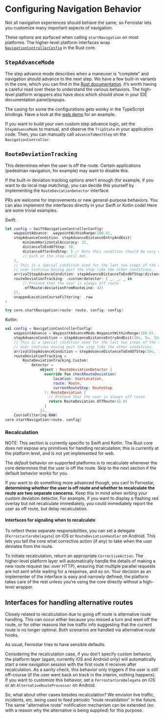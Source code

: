 # Configuring Navigation Behavior

Not all navigation experiences should behave the same,
so Ferrostar lets you customize many important aspects of navigation.

These options are surfaced when calling `startNavigation` on most platforms.
The higher-level platform interfaces wrap [`NavigationControllerConfig`](https://docs.rs/ferrostar/latest/ferrostar/navigation_controller/models/struct.NavigationControllerConfig.html) in the Rust core.

## `StepAdvanceMode`

The step advance mode describes when a maneuver is “complete”
and navigation should advance to the next step.
We have a few built-in variants in the core,
which you can find in the [Rust documentation](https://docs.rs/ferrostar/latest/ferrostar/navigation_controller/models/enum.StepAdvanceMode.html).
It’s worth having a careful read over these to understand the various behaviors.
The high-level platform wrappers also have docs which should show in your IDE documentation panel/popups.

<div class="warning">

The casing for some the configurations gets wonky in the TypeScript bindings.
Have a look at the [web demo](https://github.com/stadiamaps/ferrostar/blob/main/web/index.html)
for an example.

</div>

If you want to build your own custom step advance logic,
set the `StepAdvanceMode` to manual,
and observe the `TripState` in your application code.
Then, you can manually call `advanceToNextStep` on the `NavigationController`.

## `RouteDeviationTracking`

This determines when the user is off the route.
Certain applications (pedestrian navigation, for example) may want to disable this.

If the built-in deviation tracking options aren’t enough
(for example, if you want to do local map matching),
you can decide this yourself by implementing the `RouteDeviationDetector` interface.

PRs are welcome for improvements or new general-purpose behaviors.
You can also implement the interfaces directly in your Swift or Kotlin code!
Here are some trivial examples.

Swift:

```swift
let config = SwiftNavigationControllerConfig(
    waypointAdvance: .waypointWithinRange(100.0),
    stepAdvanceCondition: stepAdvanceDistanceEntryAndExit(
        minimumHorizontalAccuracy: 32,
        distanceToEndOfStep: 30,
        distanceAfterEndStep: 5 // Note this condition should be very close to the step end as it'll hold the
        // puck at the step until met.
    ),
    // This is a special condition used for the last two steps of the route. As we can't assume the
    // user continue moving past the step like the other conditions.
    arrivalStepAdvanceCondition: stepAdvanceDistanceToEndOfStep(distance: 30, minimumHorizontalAccuracy: 32),
    routeDeviationTracking: .custom(detector: { _, _, _ in
        // Pretend that the user is always off route
        .offRoute(deviationFromRouteLine: 42)
    }),
    snappedLocationCourseFiltering: .raw
)

try core.startNavigation(route: route, config: config)
```

Kotlin:

```kotlin
val config = NavigationControllerConfig(
    waypointAdvance = WaypointAdvanceMode.WaypointWithinRange(100.0),
    stepAdvanceCondition = stepAdvanceDistanceEntryAndExit(30u, 5u, 32u),
    // This is a special condition used for the last two steps of the route. As we can't assume the
    // user continue moving past the step like the other conditions.
    arrivalStepAdvanceCondition = stepAdvanceDistanceToEndOfStep(30u, 32u),
    routeDeviationTracking =
        RouteDeviationTracking.Custom(
            detector =
                object : RouteDeviationDetector {
                  override fun checkRouteDeviation(
                      location: UserLocation,
                      route: Route,
                      currentRouteStep: RouteStep
                  ): RouteDeviation {
                    // Pretend that the user is always off route
                    return RouteDeviation.OffRoute(42.0)
                  }
                }),
    CourseFiltering.RAW)
core.startNavigation(route, config)
```

### Recalculation

NOTE: This section is currently specific to Swift and Kotlin.
The Rust core does not expose any primitives for handling recalculation;
this is currently at the platform level, and is not yet implemented for web.

The *default* behavior on supported platforms
is to recalculate whenever the core determines that the user is off the route.
Skip to the next section if the default behavior works for you.

If you want to do something more advanced though, you can!
In Ferrostar, **determining whether the user is off route and whether to recalculate the route are two separate concerns.**
Keep this in mind when writing your custom deviation detector.
For example, if you want to display a flashing red overlay
but not recalculate immediately,
you could immediately report the user as off route, but delay recalculation.

#### Interfaces for signaling when to recalculate

To reflect these separate responsibilities,
you can set a delegate (`FerrostarCoreDelegate`) on iOS
or `RouteDeviationHandler` on Android.
This lets you tell the core what corrective action (if any)
to take when the user deviates from the route.

To initiate recalculation, return an appropriate `CorrectiveAction`.
The higher-level platform layer will automatically handle the details
of making a new route request (ex: over HTTP),
ensuring that multiple parallel requests are not sent while waiting for a response,
and so on.
Your decision as an implementer of the interface is easy and narrowly defined;
the platform takes care of the rest unless you’re using the core directly
without a high-level wrapper.

## Interfaces for handling alternative routes

Closely related to recalculation due to going off route is alternative route handling.
This can occur either because you missed a turn and went off the route,
or for other reasons like live traffic info suggesting that
the current route is no longer optimal.
Both scenarios are handled via alternative route hooks.

As usual, Ferrostar tries to have sensible defaults.

Considering the recalculation case,
if you don’t specify custom behavior,
the platform layer (again, currently iOS and Android only)
will automatically start a new navigation session
with the first route it receives after recalculation.
As a sanity check,
this behavior only triggers if the user is *still* off-course
(if the user went back on track in the interim, nothing happens).
If you want to customize this behavior,
set a `FerrostarCoreDelegate` on iOS or an `AlternativeRouteProcessor` on Android.

So, what about other cases besides recalculation?
We envision live traffic, incidents, etc. being used to feed periodic
“route revalidation” in the future.
The same “alternative route” notification mechanism
can be extended (ex: with a reason why the alternative is being supplied)
for this purpose.
